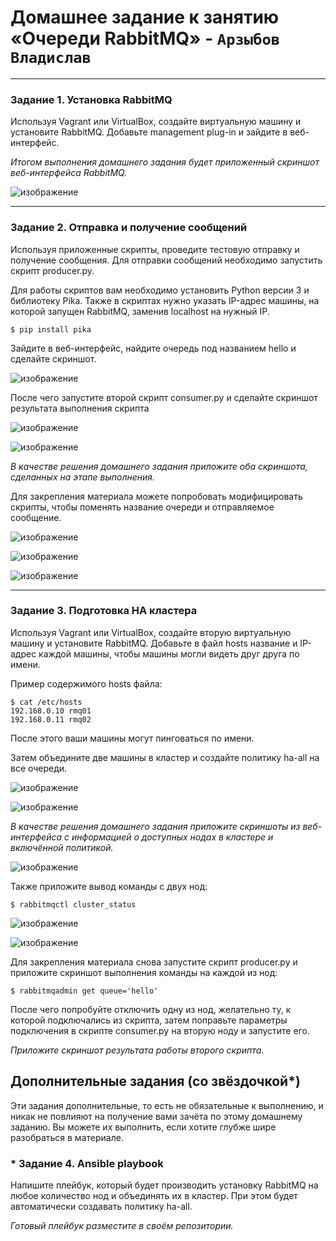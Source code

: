 # Домашнее задание к занятию  «Очереди RabbitMQ» - `Арзыбов Владислав`


---

### Задание 1. Установка RabbitMQ

Используя Vagrant или VirtualBox, создайте виртуальную машину и установите RabbitMQ.
Добавьте management plug-in и зайдите в веб-интерфейс.

*Итогом выполнения домашнего задания будет приложенный скриншот веб-интерфейса RabbitMQ.*

![изображение](https://github.com/user-attachments/assets/fa537df9-d57c-466e-b0cb-af49b9a904b6)


---

### Задание 2. Отправка и получение сообщений

Используя приложенные скрипты, проведите тестовую отправку и получение сообщения.
Для отправки сообщений необходимо запустить скрипт producer.py.

Для работы скриптов вам необходимо установить Python версии 3 и библиотеку Pika.
Также в скриптах нужно указать IP-адрес машины, на которой запущен RabbitMQ, заменив localhost на нужный IP.

```shell script
$ pip install pika
```

Зайдите в веб-интерфейс, найдите очередь под названием hello и сделайте скриншот.

![изображение](https://github.com/user-attachments/assets/c9c303f8-273e-4a82-9f49-0a56b06897db)

После чего запустите второй скрипт consumer.py и сделайте скриншот результата выполнения скрипта

![изображение](https://github.com/user-attachments/assets/dd6a3209-f6f7-417c-ad13-77d3b5f99f04)

![изображение](https://github.com/user-attachments/assets/867d60b9-cf68-4bda-9061-1960268afc45)

*В качестве решения домашнего задания приложите оба скриншота, сделанных на этапе выполнения.*

Для закрепления материала можете попробовать модифицировать скрипты, чтобы поменять название очереди и отправляемое сообщение.

![изображение](https://github.com/user-attachments/assets/d00d8502-491f-4bb8-a083-8d4c0ac845a5)

![изображение](https://github.com/user-attachments/assets/acb6eb6d-c02a-4d9b-aab9-ceb9399965a7)

![изображение](https://github.com/user-attachments/assets/38894cbc-dcbb-4489-a7aa-4c913da71fd3)

---

### Задание 3. Подготовка HA кластера

Используя Vagrant или VirtualBox, создайте вторую виртуальную машину и установите RabbitMQ.
Добавьте в файл hosts название и IP-адрес каждой машины, чтобы машины могли видеть друг друга по имени.

Пример содержимого hosts файла:
```shell script
$ cat /etc/hosts
192.168.0.10 rmq01
192.168.0.11 rmq02
```
После этого ваши машины могут пинговаться по имени.

Затем объедините две машины в кластер и создайте политику ha-all на все очереди.

![изображение](https://github.com/user-attachments/assets/32866b1f-e52b-42af-9f86-406302ad74a9)

![изображение](https://github.com/user-attachments/assets/9360e739-8c6e-4783-b8bd-020c8a75676e)


*В качестве решения домашнего задания приложите скриншоты из веб-интерфейса с информацией о доступных нодах в кластере и включённой политикой.*

![изображение](https://github.com/user-attachments/assets/4108575d-1864-4223-8e9a-5a08827e954c)


Также приложите вывод команды с двух нод:

```shell script
$ rabbitmqctl cluster_status
```

![изображение](https://github.com/user-attachments/assets/ed57ae66-0fe4-4a4c-a437-ef5af61e8985)

![изображение](https://github.com/user-attachments/assets/91dea203-169f-4844-aa85-b74c16897e86)


Для закрепления материала снова запустите скрипт producer.py и приложите скриншот выполнения команды на каждой из нод:

```shell script
$ rabbitmqadmin get queue='hello'
```

После чего попробуйте отключить одну из нод, желательно ту, к которой подключались из скрипта, затем поправьте параметры подключения в скрипте consumer.py на вторую ноду и запустите его.

*Приложите скриншот результата работы второго скрипта.*


## Дополнительные задания (со звёздочкой*)
Эти задания дополнительные, то есть не обязательные к выполнению, и никак не повлияют на получение вами зачёта по этому домашнему заданию. Вы можете их выполнить, если хотите глубже шире разобраться в материале.

### * Задание 4. Ansible playbook

Напишите плейбук, который будет производить установку RabbitMQ на любое количество нод и объединять их в кластер.
При этом будет автоматически создавать политику ha-all.

*Готовый плейбук разместите в своём репозитории.*

